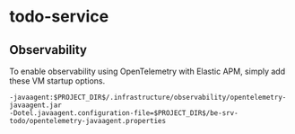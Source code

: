 # todo-service

## Observability

To enable observability using OpenTelemetry with Elastic APM, simply add these VM startup options.

```
-javaagent:$PROJECT_DIR$/.infrastructure/observability/opentelemetry-javaagent.jar
-Dotel.javaagent.configuration-file=$PROJECT_DIR$/be-srv-todo/opentelemetry-javaagent.properties
```
